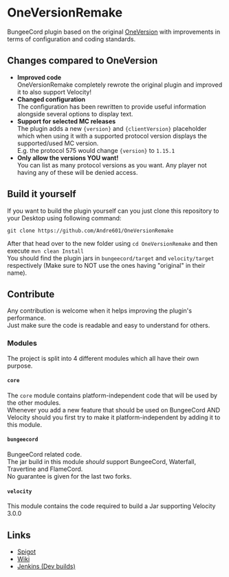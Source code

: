 [OneVersion]: https://github.com/johnnywoof/OneVersion
[Spigot]: https://spigotmc.org/resources/71727/
[Wiki]: https://github.com/Andre601/OneVersionRemake/wiki
[Jenkins]: https://ci.codemc.io/view/Author/job/Andre601/job/OneVersionRemake/

# OneVersionRemake
BungeeCord plugin based on the original [OneVersion] with improvements in terms of configuration and coding standards.

## Changes compared to OneVersion
- **Improved code**  
  OneVersionRemake completely rewrote the original plugin and improved it to also support Velocity!
- **Changed configuration**  
  The configuration has been rewritten to provide useful information alongside several options to display text.
- **Support for selected MC releases**  
  The plugin adds a new `{version}` and `{clientVersion}` placeholder which when using it with a supported protocol version displays the supported/used MC version.  
  E.g. the protocol 575 would change `{version}` to `1.15.1`
- **Only allow the versions YOU want!**  
  You can list as many protocol versions as you want. Any player not having any of these will be denied access.

## Build it yourself
If you want to build the plugin yourself can you just clone this repository to your Desktop using following command:

```
git clone https://github.com/Andre601/OneVersionRemake
```

After that head over to the new folder using `cd OneVersionRemake` and then execute `mvn clean Install`  
You should find the plugin jars in `bungeecord/target` and `velocity/target` respectively (Make sure to NOT use the ones having "original" in their name).

## Contribute
Any contribution is welcome when it helps improving the plugin's performance.  
Just make sure the code is readable and easy to understand for others.

### Modules
The project is split into 4 different modules which all have their own purpose.

#### `core`
The `core` module contains platform-independent code that will be used by the other modules.  
Whenever you add a new feature that should be used on BungeeCord AND Velocity should you first try to make it platform-independent by adding it to this module.

#### `bungeecord`
BungeeCord related code.  
The jar build in this module *should* support BungeeCord, Waterfall, Travertine and FlameCord.  
No guarantee is given for the last two forks.

#### `velocity`
This module contains the code required to build a Jar supporting Velocity 3.0.0

## Links
- [Spigot]
- [Wiki]
- [Jenkins (Dev builds)][Jenkins]
